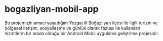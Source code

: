 # bogazliyan-mobil-app
Bu projemizin amacı yaşadığım Yozgat ili Boğazlıyan ilçesi ile ilgili turizm ve bölgesel iletişim, sosyalleşme ve günlük olarak fazlası ile kullanılan hizmtlerin bir arada olduğu bir Android Mobil uygulama geliştirme projesidir
